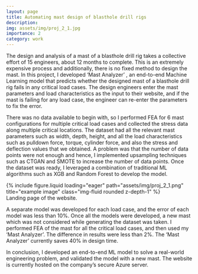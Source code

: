```yaml
---
layout: page
title: Automating mast design of blasthole drill rigs
description:
img: assets/img/proj_2_1.jpg
importance: 2
category: work
---
```


The design and analysis of a mast of a blasthole drill rig takes a collective effort of 15 engineers, about 12 months to complete. This is an extremely expensive process and additionally, there is no fixed method to design the mast. In this project, I developed ‘Mast Analyzer’ , an end-to-end Machine Learning model that predicts whether the designed mast of a blasthole drill rig fails in any critical load cases. The design engineers enter the mast parameters and load characteristics as the input to their website, and if the mast is failing for any load case, the engineer can re-enter the parameters to fix the error.

There was no data available to begin with, so I performed FEA for 6 mast configurations for multiple critical load cases and collected the stress data along multiple critical locations. The dataset had all the relevant mast parameters such as width, depth, height, and all the load characteristics such as pulldown force, torque, cylinder force, and also the stress and deflection values that we obtained. A problem was that the number of data points were not enough and hence, I implemented upsampling techniques such as CTGAN and SMOTE to increase the number of data points. Once the dataset was ready, I leveraged a combination of traditional ML algorithms such as XGB and Random Forest to develop the model.

<div class="row">
    <div class="col-sm mt-3 mt-md-0">
        {% include figure.liquid loading="eager" path="assets/img/proj_2_1.png" title="example image" class="img-fluid rounded z-depth-1" %}
    </div>
</div>
<div class="caption">
    Landing page of the website.
</div>

A separate model was developed for each load case, and the error of each model was less than 10%. Once all the models were developed, a new mast which was not considered while generating the dataset was taken. I performed FEA of the mast for all the critical load cases, and then used my ‘Mast Analyzer’. The difference in results were less than 2%. The ‘Mast Analyzer’ currently saves 40% in design time.

In conclusion, I developed an end-to-end ML model to solve a real-world engineering problem, and validated the model with a new mast. The website is currently hosted on the company’s secure Azure server.
